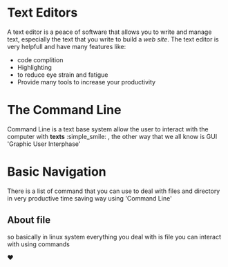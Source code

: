 # Text Editors
A text editor is a peace of software that
allows you to write and manage text, especially the text that you write
to build a *web site*.
The text editor is very helpfull and have many features like:
* code complition 
* Highlighting
* to reduce eye strain and fatigue
* Provide many tools to increase your productivity 



# The Command Line

Command Line is a text base system allow the user to interact with the computer with **texts** :simple_smile: , the other way that we all know is GUI 'Graphic User Interphase'

# Basic Navigation

There is a list of command that you can use to deal with files and directory in very productive time saving way using 'Command Line'

## About file

so basically in linux system everything you deal with is file you can interact with using commands

:heart:
